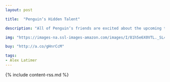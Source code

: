 ```yaml
---
layout: post

title:  "Penguin‘s Hidden Talent"

description: "All of Penguin‘s friends are excited about the upcoming talent show, but Penguin can‘t seem to figure out what his talent is. He tries juggling appliances with Bear, doing magic tricks with Rabbit, and burping the alphabet with Fox, but he doesn‘t seem to be good at any of it. Stuck behind the scenes organizing, Penguin leaves the contest saddened, the only one who hasn‘t received a medal. His friends decide to throw him a party to make him feel better, but their festivities fizzle. That‘s when Penguin discovers he might have some special skills after all as he sets to work planning them all the best party ever."

img: "https://images-na.ssl-images-amazon.com/images/I/81h5e6X0VTL._SL480_.jpg"

buy: "http://a.co/gHnrCcM"

tags:
- Alex Latimer
---
```


{% include content-rss.md %}